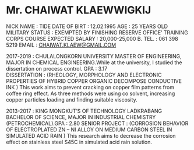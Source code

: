 # Mr. CHAIWAT KLAEWWIGKIJ

NICK NAME		: TIDE
DATE OF BIRT	: 12.02.1995
AGE			: 25 YEARS OLD
MILITARY STATUS	: EXEMPTED BY FINISHING RESERVE OFFICE’ 
                                  TRAINING CORPS COURSE
EXPECTED SALARY	: 20,000-25,000 B.
TEL.			: 061 398 5219
EMAIL			: CHAIWAT.KLAEW@GMAIL.COM

2017-2019 : CHULALONGKORN UNIVERSITY MASTER OF ENGINEERING, MAJOR IN CHEMICAL ENGINEERING.While at the university, I studied the dissertation on process control. GPA : 3.17	
DISSERTATION : (RHEOLOGY, MORPHOLOGY AND ELECTRONIC PROPERTIES OF HYBRID COPPER ORGANIC DECOMPOSE CONDUCTIVE INK )
              This work aims to prevent cracking on copper film patterns from coffee ring effect. As three methods were using co solvent, increasing copper particles loading and                 finding suitable viscosity. 

2013-2017 : KING MONGKUT’S OF TECHNOLOGY LADKRABANG BACHELOR OF SCIENCE, MAJOR IN INDUSTRIAL CHEMISTRY (PETROCHEMICAL).GPA : 2.80 
SENIOR PROJECT : (CORROSION BEHAVIOR OF ELECTROPLATED ZN – NI ALLOY ON MEDIUM CARBON STEEL IN SIMULATED ACID RAIN )
                This research aims to decrease the corrosion effect on stainless steel S45C in simulated acid rain solution.

